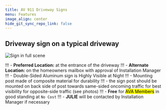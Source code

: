 ```yaml
---
title: AV 911 Driveway Signs
menu: Features
image_align: center
hide_git_sync_repo_link: false
---
```


## Driveway sign on a typical driveway

![Sign in full scene](https://files.arborvista.org/projects/av-911-signs/2_signs_circle.jpg)

!!! - __Preferred Location:__ at the entrance of the driveway
!!! - __Alternate Location:__ on the homeowners mailbox with approval of Installation Manager
!!! - Double-Sided Aluminum sign is Highly Visible at Night
!!! - Mounting post made of composite material for durability
!!! - the sign post should be mounted on back side of post towards same-sided oncoming traffic for best visibility for opposite-side traffic (see photos)
!!! - **Free** for <mark>AVA Members</mark> in good standing at `No Cost`
!!! - __JULIE__ will be contacted by Installation Manager if necessary



